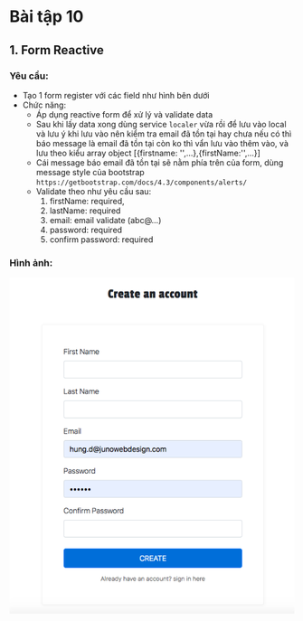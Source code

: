 # Bài tập 10
## 1. Form Reactive
### Yêu cầu:
- Tạo 1 form register với các field như hình bên dưới
- Chức năng:
  + Áp dụng reactive form để xử lý và validate data
  + Sau khi lấy data xong dùng service `localer` vừa rồi để lưu vào local và lưu ý khi lưu vào nên kiểm tra email đã tồn tại hay chưa nếu có thì báo message là email đã tồn tại còn ko thì vẩn lưu vào thêm vào, và lưu theo kiểu array object [{firstname: '',...},{firstName:'',...}]
  + Cái message báo email đã tồn tại sẽ nằm phía trên của form, dùng message style của bootstrap `https://getbootstrap.com/docs/4.3/components/alerts/`
  + Validate theo như yêu cầu sau:
    1. firstName: required,
    2. lastName: required
    3. email: email validate (abc@...)
    4. password: required
    4. confirm password: required

### Hình ảnh:
![image info](./register-form.png)
